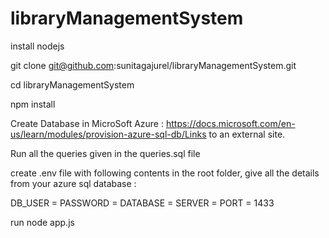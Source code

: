 # libraryManagementSystem

install nodejs 

git clone git@github.com:sunitagajurel/libraryManagementSystem.git

cd libraryManagementSystem 

npm install 

Create Database in MicroSoft Azure : https://docs.microsoft.com/en-us/learn/modules/provision-azure-sql-db/Links to an external site.

Run all the queries given in the queries.sql file 

create .env file with following contents in the root folder, give all the details from your azure sql database : 

DB_USER = <DBUSERNAME> 
PASSWORD = <PASSWORD> 
DATABASE = <DATABASENAME> 
SERVER = <SERVERNAME>
PORT = 1433


run node app.js  

